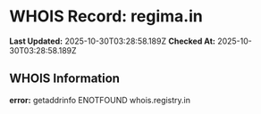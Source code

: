 # WHOIS Record: regima.in

**Last Updated:** 2025-10-30T03:28:58.189Z
**Checked At:** 2025-10-30T03:28:58.189Z

## WHOIS Information

**error:** getaddrinfo ENOTFOUND whois.registry.in

